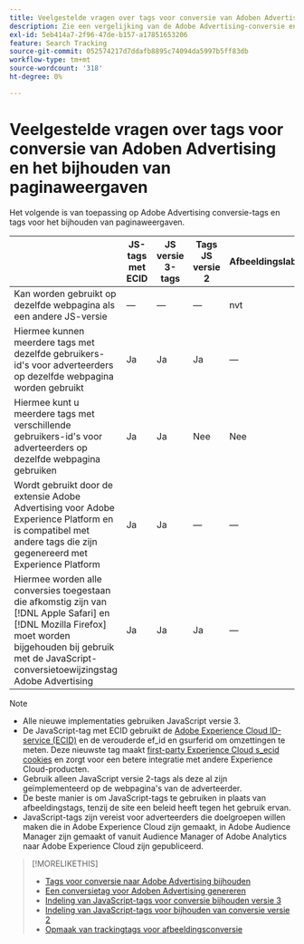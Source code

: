 ```yaml
---
title: Veelgestelde vragen over tags voor conversie van Adoben Advertising en het bijhouden van paginaweergaven
description: Zie een vergelijking van de Adobe Advertising-conversie en de labels voor het bijhouden van de paginaweergave.
exl-id: 5eb414a7-2f96-47de-b157-a17851653206
feature: Search Tracking
source-git-commit: 052574217d7ddafb8895c74094da5997b5ff83db
workflow-type: tm+mt
source-wordcount: '318'
ht-degree: 0%

---
```


# Veelgestelde vragen over tags voor conversie van Adoben Advertising en het bijhouden van paginaweergaven

Het volgende is van toepassing op Adobe Advertising conversie-tags en tags voor het bijhouden van paginaweergaven.

| | JS-tags met ECID | JS versie 3-tags | Tags JS versie 2 | Afbeeldingslabels |
| ---- | ---- | ---- | ---- | ---- |
| Kan worden gebruikt op dezelfde webpagina als een andere JS-versie | — | — | — | nvt |
| Hiermee kunnen meerdere tags met dezelfde gebruikers-id&#39;s voor adverteerders op dezelfde webpagina worden gebruikt | Ja | Ja | Ja | — |
| Hiermee kunt u meerdere tags met verschillende gebruikers-id&#39;s voor adverteerders op dezelfde webpagina gebruiken | Ja | Ja | Nee | Nee |
| Wordt gebruikt door de extensie Adobe Advertising voor Adobe Experience Platform en is compatibel met andere tags die zijn gegenereerd met Experience Platform | Ja | Ja | — | — |
| Hiermee worden alle conversies toegestaan die afkomstig zijn van [!DNL Apple Safari] en [!DNL Mozilla Firefox] moet worden bijgehouden bij gebruik met de JavaScript-conversietoewijzingstag Adobe Advertising | Ja | Ja | Ja | — |

<!-- add link to page on conversion mapping tag above? -->

>[!NOTE]
>
>* Alle nieuwe implementaties gebruiken JavaScript versie 3.
>* De JavaScript-tag met ECID gebruikt de [Adobe Experience Cloud ID-service (ECID)](https://experienceleague.adobe.com/docs/id-service/using/intro/overview.html) en de verouderde ef_id en gsurferid om omzettingen te meten. Deze nieuwste tag maakt [first-party Experience Cloud s_ecid cookies](https://experienceleague.adobe.com/docs/core-services/interface/administration/ec-cookies/cookies-first-party.html) en zorgt voor een betere integratie met andere Experience Cloud-producten.
>* Gebruik alleen JavaScript versie 2-tags als deze al zijn geïmplementeerd op de webpagina&#39;s van de adverteerder.
>* De beste manier is om JavaScript-tags te gebruiken in plaats van afbeeldingstags, tenzij de site een beleid heeft tegen het gebruik ervan.
>* JavaScript-tags zijn vereist voor adverteerders die doelgroepen willen maken die in Adobe Experience Cloud zijn gemaakt, in Adobe Audience Manager zijn gemaakt of vanuit Audience Manager of Adobe Analytics naar Adobe Experience Cloud zijn gepubliceerd.

>[!MORELIKETHIS]
>
>* [Tags voor conversie naar Adobe Advertising bijhouden](/help/search-social-commerce/tracking/conversion-tracking-advertising.md)
>* [Een conversietag voor Adoben Advertising genereren](/help/search-social-commerce/tools/conversion-tag-generate.md)
>* [Indeling van JavaScript-tags voor conversie bijhouden versie 3](/help/search-social-commerce/tracking/format-conversion-tag-jsv3.md)
>* [Indeling van JavaScript-tags voor bijhouden van conversie versie 2](/help/search-social-commerce/tracking/format-conversion-tag-jsv2.md)
>* [Opmaak van trackingtags voor afbeeldingsconversie](/help/search-social-commerce/tracking/format-conversion-tag-image.md)

<!-- add if I keep the file:  
>* The Adobe Advertising JavaScript conversion mapping tag
-->
